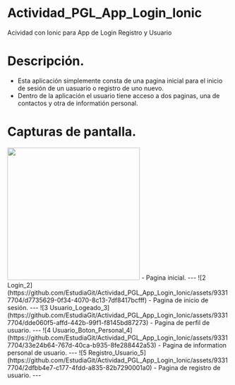 # Actividad_PGL_App_Login_Ionic
Acividad con Ionic para App de Login Registro y Usuario

# Descripción.
- Esta aplicación simplemente consta de una pagina inicial para el inicio de sesión de un uasuario o registro de uno nuevo.
- Dentro de la aplicación el usuario tiene acceso a dos paginas, una de   contactos y otra de informatión personal.

# Capturas de pantalla.

<img src="https://github.com/EstudiaGit/Actividad_PGL_App_Login_Ionic/assets/93317704/b020f243-dc23-4bef-b59c-2e72c44a1257" width="300">
- Pagina inicial.
  ---
  ![2 Login_2](https://github.com/EstudiaGit/Actividad_PGL_App_Login_Ionic/assets/93317704/d7735629-0f34-4070-8c13-7df8417bcfff)
- Pagina de inicio de sesión.
  ---
  ![3 Usuario_Logeado_3](https://github.com/EstudiaGit/Actividad_PGL_App_Login_Ionic/assets/93317704/dde060f5-affd-442b-99f1-f8145bd87273)
- Pagina de perfil de usuario.
  ---
  ![4 Usuario_Boton_Personal_4](https://github.com/EstudiaGit/Actividad_PGL_App_Login_Ionic/assets/93317704/33e24b64-767d-40ca-b935-8fe288442a53)
- Pagina de information personal de usuario.
  ---
  ![5 Registro_Usuario_5](https://github.com/EstudiaGit/Actividad_PGL_App_Login_Ionic/assets/93317704/2dfbb4e7-c177-4fdd-a835-82b7290001a0)
  - Pagina de registro de usuario.
    ---
    
